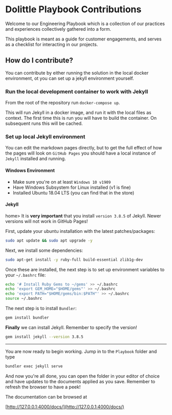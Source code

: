 # Dolittle Playbook Contributions
Welcome to our Engineering Playbook which is a collection of our practices and experiences
collectively gathered into a form.

This playbook is meant as a guide for customer engagements, and serves as a checklist for
interacting in our projects.

## How do I contribute?

You can contribute by either running the solution in the local docker environment, ot you can set up a jekyll environment yourself.

### Run the local development container to work with Jekyll
From the root of the repository run `docker-compose up`.

This will run Jekyll in a docker image, and run it with the local files as context. The first time this is run you will have to build the container. On subsequent runs this will be cached.


### Set up local Jekyll environment
You can edit the markdown pages directly, but to get the full effect of how the pages will look on `GitHub Pages` you should have a local
instance of `Jekyll` installed and running.

#### Windows Environment
- Make sure you're on at least `Windows 10 v1909`
- Have Windows Subsystem for Linux installed (v1 is fine)
- Installed Ubuntu 18.04 LTS (you can find that in the store)

#### Jekyll
home> It is **very important** that you install `version 3.8.5` of Jekyll.
Newer versions will not work in GitHub Pages!

First, update your ubuntu installation with the latest patches/packages:
```bash
sudo apt update && sudo apt upgrade -y
```

Next, we install some dependencies:
```bash
sudo apt-get install -y ruby-full build-essential zlib1g-dev
```

Once these are installed, the next step is to set up environment variables to your `~/.bashrc` file:

```bash
echo '# Install Ruby Gems to ~/gems' >> ~/.bashrc
echo 'export GEM_HOME="$HOME/gems"' >> ~/.bashrc
echo 'export PATH="$HOME/gems/bin:$PATH"' >> ~/.bashrc
source ~/.bashrc
```

The next step is to install `Bundler`:
```bash
gem install bundler
```
**Finally** we can install Jekyll. Remember to specify the version!
```bash
gem install jekyll --version 3.8.5
```

----
You are now ready to begin working. Jump in to the `Playbook`  folder
and type
```bash
bundler exec jekyll serve
```

And now you're all done, you can open the folder in your editor of choice and have updates to the documents applied as you save. Remember
to refresh the browser to have a peek!

The documentation can be browsed at

[http://127.0.0.1:4000/docs/](http://127.0.0.1:4000/docs/)



